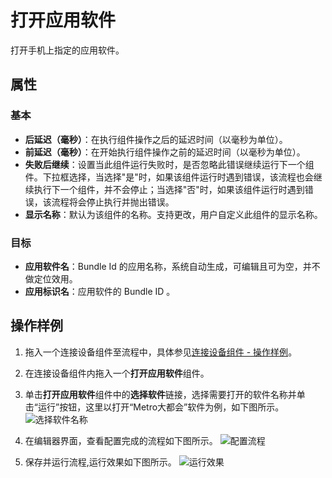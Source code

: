 # 打开应用软件
打开手机上指定的应用软件。

## 属性

### 基本

- **后延迟（毫秒）**：在执行组件操作之后的延迟时间（以毫秒为单位）。
- **前延迟（毫秒）**：在开始执行组件操作之前的延迟时间（以毫秒为单位）。
- **失败后继续**：设置当此组件运行失败时，是否忽略此错误继续运行下一个组件。下拉框选择，当选择"是"时，如果该组件运行时遇到错误，该流程也会继续执行下一个组件，并不会停止；当选择"否"时，如果该组件运行时遇到错误，该流程将会停止执行并抛出错误。
- **显示名称**：默认为该组件的名称。支持更改，用户自定义此组件的显示名称。

### 目标

- **应用软件名**：Bundle Id 的应用名称，系统自动生成，可编辑且可为空，并不做定位效用。
- **应用标识名**：应用软件的 Bundle ID 。

## 操作样例

1. 拖入一个连接设备组件至流程中，具体参见[连接设备组件 - 操作样例](/articles-v2020.4/Activities/PhoneAutomation/MobileConnect.md)。
2. 在连接设备组件内拖入一个**打开应用软件**组件。
3. 单击**打开应用软件**组件中的**选择软件**链接，选择需要打开的软件名称并单击“运行”按钮，这里以打开“Metro大都会”软件为例，如下图所示。
   ![选择软件名称](https://docimages.blob.core.chinacloudapi.cn/images/Activities/openapp20201222.png)
4. 在编辑器界面，查看配置完成的流程如下图所示。
   ![配置流程](https://docimages.blob.core.chinacloudapi.cn/images/Activities/settingopenapp20201222.png)

5. 保存并运行流程,运行效果如下图所示。
   ![运行效果](https://docimages.blob.core.chinacloudapi.cn/images/Activities/showopenapp20201222.png)